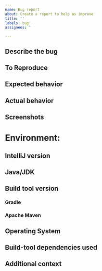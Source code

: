 ```yaml
---
name: Bug report
about: Create a report to help us improve
title: ''
labels: bug
assignees: ''

---
```


## Describe the bug
<!-- A clear and concise description of what the bug is. -->

## To Reproduce
<!--
Please provide a [minimal reproducible example](https://stackoverflow.com/help/minimal-reproducible-example).

Your code examples should be…
>   …Minimal – Use as little code as possible that still produces the same problem
>   …Complete – Provide all parts someone else needs to reproduce your problem in the issue itself
>   …Reproducible – Test the code you're about to provide to make sure it reproduces the problem

Ideally, you can provide the code directly here, alternatively, you can post a link to an example project on Github.
-->

## Expected behavior
<!-- A clear and concise description of what you expected to happen. -->

## Actual behavior
<!-- A clear and concise description of what happened instead. -->

## Screenshots
<!-- If applicable, add screenshots to help explain your problem otherwise delete this section. -->

# Environment:
<!-- (please complete the following information) -->

## IntelliJ version
<!--  Go to Help -> About: Hover and click the copy icon -->

## Java/JDK
<!-- `java -version` -->

## Build tool version
<!-- Remove unused sections -->

### Gradle
<!-- `gradlew --version` -->

### Apache Maven
<!-- `mvn --version` -->

## Operating System
<!--  Linux, Windows, Mac etc. -->

## Build-tool dependencies used
<!--
Either manually list the relevant dependencies here,
or use one of these commands to create a dependencies-report.txt and attach it
* `./gradlew -q dependencies --configuration testRuntimeClasspath > dependencies-report.txt`
* `mvn dependency:tree -DoutputFile=dependency-report.txt`

Or if your build is public you can attach a Gradle build scan.
-->

## Additional context
<!-- Add any other context about the problem here. -->
